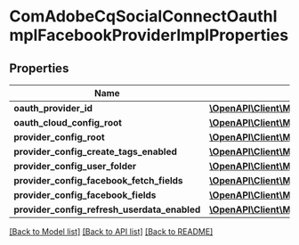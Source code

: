 # ComAdobeCqSocialConnectOauthImplFacebookProviderImplProperties

## Properties
Name | Type | Description | Notes
------------ | ------------- | ------------- | -------------
**oauth_provider_id** | [**\OpenAPI\Client\Model\ConfigNodePropertyString**](ConfigNodePropertyString.md) |  | [optional] 
**oauth_cloud_config_root** | [**\OpenAPI\Client\Model\ConfigNodePropertyString**](ConfigNodePropertyString.md) |  | [optional] 
**provider_config_root** | [**\OpenAPI\Client\Model\ConfigNodePropertyString**](ConfigNodePropertyString.md) |  | [optional] 
**provider_config_create_tags_enabled** | [**\OpenAPI\Client\Model\ConfigNodePropertyBoolean**](ConfigNodePropertyBoolean.md) |  | [optional] 
**provider_config_user_folder** | [**\OpenAPI\Client\Model\ConfigNodePropertyDropDown**](ConfigNodePropertyDropDown.md) |  | [optional] 
**provider_config_facebook_fetch_fields** | [**\OpenAPI\Client\Model\ConfigNodePropertyBoolean**](ConfigNodePropertyBoolean.md) |  | [optional] 
**provider_config_facebook_fields** | [**\OpenAPI\Client\Model\ConfigNodePropertyArray**](ConfigNodePropertyArray.md) |  | [optional] 
**provider_config_refresh_userdata_enabled** | [**\OpenAPI\Client\Model\ConfigNodePropertyBoolean**](ConfigNodePropertyBoolean.md) |  | [optional] 

[[Back to Model list]](../README.md#documentation-for-models) [[Back to API list]](../README.md#documentation-for-api-endpoints) [[Back to README]](../README.md)


